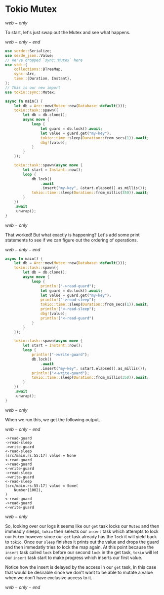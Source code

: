 # Tokio Mutex

$web-only$

To start, let's just swap out the Mutex and see what happens.

$web-only-end$

```rust
use serde::Serialize;
use serde_json::Value;
// We've dropped `sync::Mutex` here
use std::{
    collections::BTreeMap,
    sync::Arc,
    time::{Duration, Instant},
};
// This is our new import
use tokio::sync::Mutex;

async fn main() {
    let db = Arc::new(Mutex::new(Database::default()));
    tokio::task::spawn({
        let db = db.clone();
        async move {
            loop {
                let guard = db.lock().await;
                let value = guard.get("my-key");
                tokio::time::sleep(Duration::from_secs(1)).await;
                dbg!(value);
            }
        }
    });

    tokio::task::spawn(async move {
        let start = Instant::now();
        loop {
            db.lock()
                .await
                .insert("my-key", &start.elapsed().as_millis());
            tokio::time::sleep(Duration::from_millis(350)).await;
        }
    })
    .await
    .unwrap();
}
```

$web-only$

That worked! But what exactly is happening? Let's add some print statements to see if we can figure
out the ordering of operations.

$web-only-end$

```rust
async fn main() {
    let db = Arc::new(Mutex::new(Database::default()));
    tokio::task::spawn({
        let db = db.clone();
        async move {
            loop {
                println!("->read-guard");
                let guard = db.lock().await;
                let value = guard.get("my-key");
                println!("->read-sleep");
                tokio::time::sleep(Duration::from_secs(1)).await;
                println!("<-read-sleep");
                dbg!(value);
                println!("<-read-guard")
            }
        }
    });

    tokio::task::spawn(async move {
        let start = Instant::now();
        loop {
            println!("->write-guard");
            db.lock()
                .await
                .insert("my-key", &start.elapsed().as_millis());
            println!("<-write-guard");
            tokio::time::sleep(Duration::from_millis(350)).await;
        }
    })
    .await
    .unwrap();
}
```

$web-only$

When we run this, we get the following output.

$web-only-end$

```text
->read-guard
->read-sleep
->write-guard
<-read-sleep
[src/main.rs:55:17] value = None
<-read-guard
->read-guard
<-write-guard
->read-sleep
->write-guard
<-read-sleep
[src/main.rs:55:17] value = Some(
    Number(1002),
)
<-read-guard
->read-guard
<-write-guard
```

$web-only$

So, looking over our logs it seems like our `get` task locks our `Mutex` and then immeadly sleeps,
`tokio` then selects our `insert` task which attempts to lock our `Mutex` however since our `get`
task already has the `lock` it will yield back to `tokio`. Once our `sleep` finishes it prints out
the value and drops the guard and then immedatly tries to lock the map again. At this point because
the `insert` task called `lock` before our second `lock` in the get task, `tokio` will let our
`insert` task start to make progress which inserts our first value.

Notice how the insert is delayed by the access in our `get` task, In this case that would be
desirable since we don't want to be able to mutate a value when we don't have exclusive access to
it.

$web-only-end$
